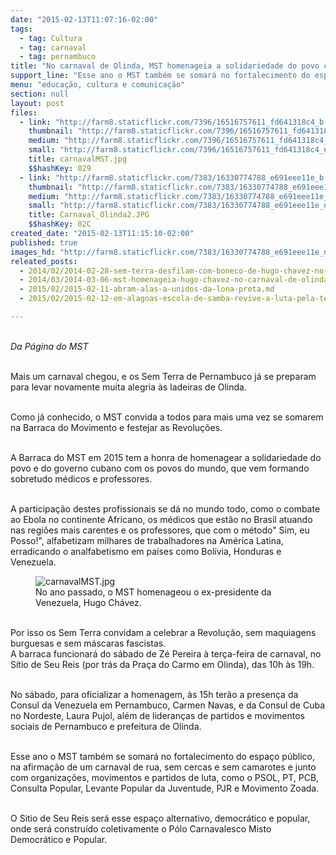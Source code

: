 ```yaml
---
date: "2015-02-13T11:07:16-02:00"
tags:
  - tag: Cultura
  - tag: carnaval
  - tag: pernambuco
title: "No carnaval de Olinda, MST homenageia a solidariedade do povo cubano"
support_line: "Esse ano o MST também se somará no fortalecimento do espaço público, na afirmação de um carnaval de rua, sem cercas e sem camarotes."
menu: "educação, cultura e comunicação"
section: null
layout: post
files:
  - link: "http://farm8.staticflickr.com/7396/16516757611_fd641318c4_b.jpg"
    thumbnail: "http://farm8.staticflickr.com/7396/16516757611_fd641318c4_t.jpg"
    medium: "http://farm8.staticflickr.com/7396/16516757611_fd641318c4_z.jpg"
    small: "http://farm8.staticflickr.com/7396/16516757611_fd641318c4_n.jpg"
    title: carnavalMST.jpg
    $$hashKey: 029
  - link: "http://farm8.staticflickr.com/7383/16330774788_e691eee11e_b.jpg"
    thumbnail: "http://farm8.staticflickr.com/7383/16330774788_e691eee11e_t.jpg"
    medium: "http://farm8.staticflickr.com/7383/16330774788_e691eee11e_z.jpg"
    small: "http://farm8.staticflickr.com/7383/16330774788_e691eee11e_n.jpg"
    title: Carnaval_Olinda2.JPG
    $$hashKey: 02C
created_date: "2015-02-13T11:15:10-02:00"
published: true
images_hd: "http://farm8.staticflickr.com/7383/16330774788_e691eee11e_n.jpg"
releated_posts:
  - 2014/02/2014-02-28-sem-terra-desfilam-com-boneco-de-hugo-chavez-no-carnaval-de-olinda.md
  - 2014/03/2014-03-06-mst-homenageia-hugo-chavez-no-carnaval-de-olinda.md
  - 2015/02/2015-02-11-abram-alas-a-unidos-da-lona-preta.md
  - 2015/02/2015-02-12-em-alagoas-escola-de-samba-revive-a-luta-pela-terra.md

---
```

<p><br />
<em>Da P&aacute;gina do MST</em></p>

<p><br />
Mais um carnaval chegou, e os Sem Terra de Pernambuco j&aacute; se preparam para levar novamente muita alegria &agrave;s ladeiras de Olinda.</p>

<p><br />
Como j&aacute; conhecido, o MST convida a todos para mais uma vez se somarem na Barraca do Movimento e festejar as Revolu&ccedil;&otilde;es.</p>

<p><br />
A Barraca do MST em 2015 tem a honra de homenagear a solidariedade do povo e do governo cubano com os povos do mundo, que vem formando sobretudo m&eacute;dicos e professores.</p>

<p><br />
A participa&ccedil;&atilde;o destes profissionais se d&aacute; no mundo todo, como o combate ao Ebola no continente Africano, os m&eacute;dicos que est&atilde;o no Brasil atuando nas regi&otilde;es mais carentes e os professores, que com o m&eacute;todo&quot; Sim, eu Posso!&quot;, alfabetizam milhares de trabalhadores na Am&eacute;rica Latina, erradicando o analfabetismo em pa&iacute;ses como Bol&iacute;via, Honduras e Venezuela.</p>

<figure class="image"><img alt="carnavalMST.jpg" src="http://farm8.staticflickr.com/7396/16516757611_fd641318c4_b.jpg" />
<figcaption>No ano passado, o MST homenageou o ex-presidente da Venezuela, Hugo Ch&aacute;vez.</figcaption>
</figure>

<p><br />
Por isso os Sem Terra convidam a celebrar a Revolu&ccedil;&atilde;o, sem maquiagens burguesas e sem m&aacute;scaras fascistas.<br />
A barraca funcionar&aacute; do s&aacute;bado de Z&eacute; Pereira &agrave; ter&ccedil;a-feira de carnaval, no S&iacute;tio de Seu Reis (por tr&aacute;s da Pra&ccedil;a do Carmo em Olinda), das 10h &agrave;s 19h.</p>

<p><br />
No s&aacute;bado, para oficializar a homenagem, &agrave;s 15h ter&atilde;o a presen&ccedil;a da Consul da Venezuela em Pernambuco, Carmen Navas, e da Consul de Cuba no Nordeste, Laura Pujol, al&eacute;m de lideran&ccedil;as de partidos e movimentos sociais de Pernambuco e prefeitura de Olinda.</p>

<p><br />
Esse ano o MST tamb&eacute;m se somar&aacute; no fortalecimento do espa&ccedil;o p&uacute;blico, na afirma&ccedil;&atilde;o de um carnaval de rua, sem cercas e sem camarotes e junto com organiza&ccedil;&otilde;es, movimentos e partidos de luta, como o PSOL, PT, PCB, Consulta Popular, Levante Popular da Juventude, PJR e Movimento Zoada.</p>

<p><br />
O Sitio de Seu Reis ser&aacute; esse espa&ccedil;o alternativo, democr&aacute;tico e popular, onde ser&aacute; constru&iacute;do coletivamente o P&oacute;lo Carnavalesco Misto Democr&aacute;tico e Popular.</p>
